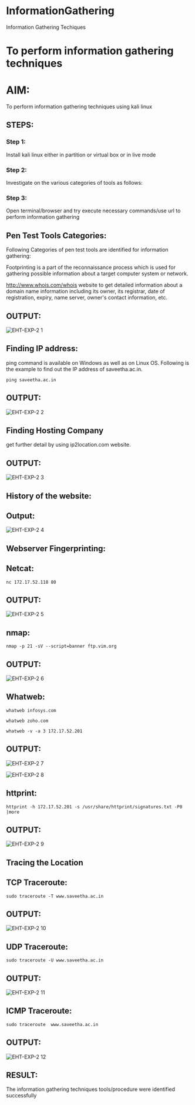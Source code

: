 # InformationGathering
Information Gathering Techiques

# To perform information gathering techniques

# AIM:

To perform information gathering techniques using kali linux 

## STEPS:

### Step 1:

Install kali linux either in partition or virtual box or in live mode

### Step 2:

Investigate on the various categories of tools as follows:

### Step 3:
Open terminal/browser and try execute necessary commands/use url to perform information gathering

## Pen Test Tools Categories:
Following Categories of pen test tools are identified for information gathering:

Footprinting is a part of the reconnaissance process which is used for gathering possible information about a target computer system or network.

http://www.whois.com/whois website to get detailed information about a domain name information including its owner, its registrar, date of registration, expiry, name server, owner's contact information, etc.
## OUTPUT:


![EHT-EXP-2 1](https://github.com/jagadeeshreddy561/InformationGathering/assets/120623104/8cc5a760-fb1c-41fe-9640-b791642b94c7)



## Finding IP address:
ping command is available on Windows as well as on Linux OS. Following is the example to find out the IP address of saveetha.ac.in.
```
ping saveetha.ac.in

```
## OUTPUT:



![EHT-EXP-2 2](https://github.com/jagadeeshreddy561/InformationGathering/assets/120623104/c4b37e56-436e-43f5-922d-f3ccc4642802)


## Finding Hosting Company
get further detail by using ip2location.com website.


## OUTPUT:


![EHT-EXP-2 3](https://github.com/jagadeeshreddy561/InformationGathering/assets/120623104/0aa33849-4985-4172-87c8-4475963d46dc)



## History of the website:
## Output:




![EHT-EXP-2 4](https://github.com/jagadeeshreddy561/InformationGathering/assets/120623104/fe777ac4-77e7-4bcc-8ba5-43e2297f1fb8)


## Webserver Fingerprinting:
## Netcat:

```
nc 172.17.52.118 80
```

## OUTPUT:



![EHT-EXP-2 5](https://github.com/jagadeeshreddy561/InformationGathering/assets/120623104/a580361f-2c41-48ed-869c-8f624356fecd)



## nmap:
```
nmap -p 21 -sV --script=banner ftp.vim.org
```


## OUTPUT:


![EHT-EXP-2 6](https://github.com/jagadeeshreddy561/InformationGathering/assets/120623104/b1ecff25-1281-4db5-9a72-d596175178cb)


## Whatweb:
```
whatweb infosys.com

whatweb zoho.com

whatweb -v -a 3 172.17.52.201
```

## OUTPUT:

![EHT-EXP-2 7](https://github.com/jagadeeshreddy561/InformationGathering/assets/120623104/0fe259e1-7418-4260-bc63-d44901d4837e)


![EHT-EXP-2 8](https://github.com/jagadeeshreddy561/InformationGathering/assets/120623104/99679d24-2595-4fd5-9d68-65d64c9e95cc)




## httprint:

```
httprint -h 172.17.52.201 -s /usr/share/httprint/signatures.txt -P0 |more

```
## OUTPUT:



![EHT-EXP-2 9](https://github.com/jagadeeshreddy561/InformationGathering/assets/120623104/f6ea90b4-6755-4641-9bb8-0a809173107a)



## Tracing the Location
## TCP Traceroute:
```
sudo traceroute -T www.saveetha.ac.in
```
## OUTPUT:




![EHT-EXP-2 10](https://github.com/jagadeeshreddy561/InformationGathering/assets/120623104/5a5553b7-c41c-463e-9965-592e7b600383)




## UDP Traceroute:
```
sudo traceroute -U www.saveetha.ac.in
```
## OUTPUT:




![EHT-EXP-2 11](https://github.com/jagadeeshreddy561/InformationGathering/assets/120623104/47bf60f5-a23d-47fa-b792-d98f899a3a6b)


## ICMP Traceroute:
```
sudo traceroute  www.saveetha.ac.in
```
## OUTPUT:


![EHT-EXP-2 12](https://github.com/jagadeeshreddy561/InformationGathering/assets/120623104/da05df56-6917-4380-839b-22242b342720)



## RESULT:
The information gathering techniques tools/procedure were  identified successfully
